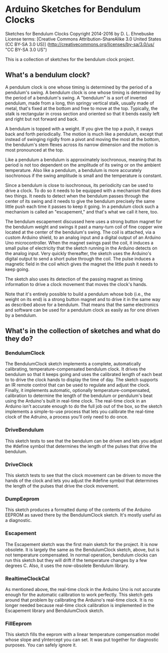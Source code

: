 # Arduino Sketches for Bendulum Clocks

Sketches for Bendulum Clocks Copyright 2014-2016 by D. L. Ehnebuske  
License terms: [Creative Commons Attribution-ShareAlike 3.0 United States (CC BY-SA 3.0 US)]
(http://creativecommons.org/licenses/by-sa/3.0/us/ "CC BY-SA 3.0 US")

This is a collection of sketches for the bendulum clock project.

## What's a bendulum clock?

A pendulum clock is one whose timing is determined by the period of a pendulum's swing. A bendulum clock is one whose timing is determined by the period of a bendulum's swing. A "bendulum" is a sort of inverted pendulum, made from a long, thin springy vertical stalk, usually made of metal, that's fixed at the bottom and free to move at the top. Typically, the stalk is rectangular in cross section and oriented so that it bends easily left and right but not forward and back.

A bendulum is topped with a weight. If you give the top a push, it sways back and forth periodically. The motion is much like a pendulum, except that instead of swinging rigidly from a pivot and moving the most at the bottom, the bendulum's stem flexes across its narrow dimension and the motion is most pronounced at the top.

Like a pendulum a bendulum is approximately isochronous, meaning that its period is not too dependent on the amplitude of its swing or on the ambient temperature. Also like a pendulum, a bendulum is more accurately isochronous if the swing amplitude is small and the temperature is constant.

Since a bendulum is close to isochronous, its periodicity can be used to drive a clock. To do so it needs to be equipped with a mechanism that does two things. It needs to detect when the bendulum passes through the center of its swing and it needs to give the bendulum precisely the same little push each time it passes to keep it going. In a pendulum clock such a mechanism is called an "escapement," and that's what we call it here, too.

The bendulum escapement discussed here uses a strong button magnet for the bendulum weight and swings it past a many-turn coil of fine copper wire located at the center of the bendulum's swing. The coil is attached, via a custom Arduino shield, to an analog input and a digital output of an Arduino Uno microcontroller. When the magnet swings past the coil, it induces a small pulse of electricity that the sketch running in the Arduino detects on the analog input. Very quickly thereafter, the sketch uses the Arduino's digital output to send a short pulse through the coil. The pulse induces a magnetic field in the coil which gives the magnet the little push it needs to keep going.

The sketch also uses its detection of the passing magnet as timing information to drive a clock movement that moves the clock's hands.

Note that it's entirely possible to build a pendulum whose bob (i.e., the weight on its end) is a strong button magnet and to drive it in the same way as described above for a bendulum. That means that the same electronics and software can be used for a pendulum clock as easily as for one driven by a bendulum.

## What's in the collection of sketches and what do they do?

### BendulumClock

The BendulumClock sketch implements a complete, automatically calibrating, temperature-compensated bendulum clock. It drives the bendulum so that it keeps going and uses the calibrated length of each beat to to drive the clock hands to display the time of day. The sketch supports an IR remote control that can be used to regulate and adjust the clock. Finally, it implements automatic, optionally temperature-compensated, calibration to determine the length of the bendulum or pendulum's beat using the Arduino's built in real-time clock. The real-time clock in an Arduino isn't accurate enough to do the full job out of the box, so the sketch implements a simple-to-use process that lets you calibrate the real-time clock of the Adruino, a process you'll only need to do once.

### DriveBendulum

This sketch tests to see that the bendulum can be driven and lets you adjust the #define symbol that determines the length of the pulses that drive the bendulum.

### DriveClock

This sketch tests to see that the clock movement can be driven to move the hands of the clock and lets you adjust the #define symbol that determines the length of the pulses that drive the clock movement.

### DumpEeprom

This sketch produces a formatted dump of the contents of the Arduino EEPROM as saved there by the BendulumClock sketch. It's mostly useful as a diagnostic.

### Escapement

The Escapement sketch was the first main sketch for the project. It is now obsolete. It is largely the same as the BendulumClock sketch, above, but is not temperature compensated. In normal operation, bendulum clocks can run this sketch but they will drift if the temperature changes by a few degrees C. Also, it uses the now-obsolete Bendulum library.

### RealtimeClockCal

As mentioned above, the real-time clock in the Arduino Uno is not accurate enough for the automatic calibration to work perfectly. This sketch gets around that problem by calibrating the Arduino's real-time clock. It is no longer needed because real-time clock calibration is implemented in the Escapement library and BendulumClock sketch.

### FillEeprom

This sketch fills the eeprom with a linear temperature compensation model whose slope and yIntercept you can set. It was put together for diagnostic purposes. You can safely ignore it.